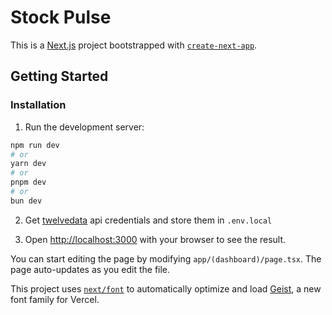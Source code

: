 # Stock Pulse

This is a [Next.js](https://nextjs.org) project bootstrapped with
[`create-next-app`](https://nextjs.org/docs/app/api-reference/cli/create-next-app).

## Getting Started

### Installation

1. Run the development server:

```bash
npm run dev
# or
yarn dev
# or
pnpm dev
# or
bun dev
```

2. Get [twelvedata](https://twelvedata.com/account/api-keys) api credentials and store them in `.env.local`

3. Open [http://localhost:3000](http://localhost:3000) with your browser to see the result.

You can start editing the page by modifying `app/(dashboard)/page.tsx`. The page auto-updates as you edit the file.

This project uses [`next/font`](https://nextjs.org/docs/app/building-your-application/optimizing/fonts) to automatically
optimize and load [Geist](https://vercel.com/font), a new font family for Vercel.

